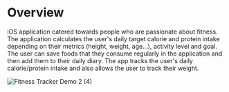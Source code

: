 # Overview
iOS application catered towards people who are passionate about fitness. The application calculates the user's daily target calorie and protein intake depending on their metrics (height, weight, age...), activity level and goal. The user can save foods that they consume regularly in the application and then add them to their daily diary. The app tracks the user's daily calorie/protein intake and also allows the user to track their weight. 



![Fitness Tracker Demo 2 (4)](https://user-images.githubusercontent.com/90746623/181308467-877819a1-9812-4c5e-bd73-140cb4c72c7f.gif)

